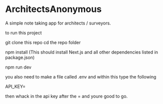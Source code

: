 # ArchitectsAnonymous

A simple note taking app for architects / surveyors.

to run this project

git clone this repo
cd the repo folder

npm install
(This should install Next.js and all other dependencies listed in package.json)

npm run dev

you also need to make a file called .env and within this type the following

API_KEY=

then whack in the api key after the = and youre good to go.
